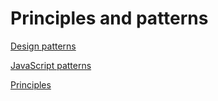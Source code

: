 # Principles and patterns

[Design patterns](DESIGN_PATTERNS.md)

[JavaScript patterns](JAVA_SCRIPT_PATTERNS.md)

[Principles](PRINCIPLES.md)
